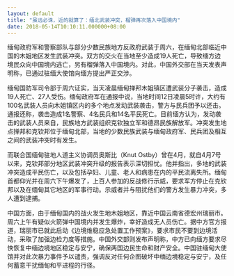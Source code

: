 ```yaml
---
layout: default
title: "虽远必诛，近的就算了：缅北武装冲突，榴弹再次落入中国境内"
date: 2018-05-14T10:10:11.000000+08:00
---
```


缅甸政府军和警察部队与部分少数民族地方反政府武装于周六，在缅甸北部临近中国的木姐地区发生武装冲突。双方的交火在当地至少造成19人死亡，导致缅方边境民众向中国境内逃亡，另有榴弹落入中国境内。对此，中国外交部在当天发表声明称，已通过驻缅大使馆向缅方提出严正交涉。

缅甸国防军司令部于周六证实，当天凌晨缅甸掸邦木姐镇区遭武装分子袭击，造成19人死亡、27人受伤。缅甸政府军在通报中说，当地时间12日凌晨5时许，大约有100名武装人员向木姐镇区内的多个地点发动武装袭击，警方与民兵团予以还击。通报还称，袭击造成1名警察、4名民兵和14名平民死亡。目前缅方认为，发动袭击的武装人员来自，民族地方武装组织克钦独立军和德昂民族解放军。冲突发生地点掸邦和克钦邦位于缅甸北部，当地的少数民族武装与缅甸政府军、民兵团及相互之间的武装冲突时有发生。

而联合国缅甸驻地人道主义协调员奥斯比（Knut Ostby）曾在4月，就自4月7号以来，克钦邦部分地区武装冲突升级的报告表示深切担忧。他并指出，多地的武装冲突造成平民伤亡，以及包括孕妇、儿童、老人和病患在内的平民流离失所。缅甸首都仰光并在周六下午爆发了，上百人参加的反战修行示威，要求军方停止在克钦邦以及在缅甸其它地区的军事行动。示威者并与阻扰他们的警方发生暴力冲突，多人遭到逮捕。

中国方面，由于缅甸国内的战火发生地木姐地区，靠近中国云南省德宏州瑞丽市。周六上午有疑似火箭弹中国境内并发生爆炸，幸好造成无人员伤亡。据中方官方报道，瑞丽市已就此启动《边境维稳应急处置工作预案》，要求市民不要到边境活动，采取了加强边检力度等措施。中国外交部则发布声明称，中方已向缅方要求尽快恢复中缅边境地区稳定与安宁，确保两国边民生命和财产安全。中国驻缅甸大使馆并对此次暴力事件予以谴责，强调反对任何企图破坏中缅边境稳定与安宁，及任何蓄意干扰缅甸和平进程的行径。

